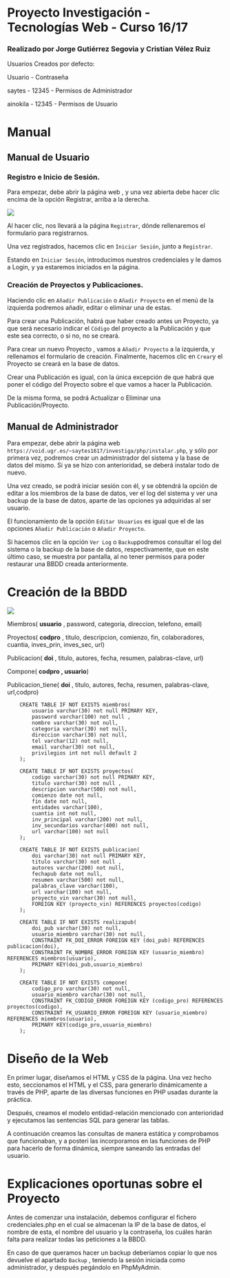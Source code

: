 # Proyecto Investigación - Tecnologías Web - Curso 16/17
### Realizado por Jorge Gutiérrez Segovia y Cristian Vélez Ruiz

Usuarios Creados por defecto:

Usuario - Contraseña

saytes - 12345 - Permisos de Administrador

ainokila - 12345 - Permisos de Usuario

# Manual
## Manual de Usuario

### Registro e Inicio de Sesión.
Para empezar, debe abrir la página web , y una vez abierta debe hacer clic encima de la opción Registrar, arriba a la derecha.

![](http://i68.tinypic.com/24qua9x.png)

Al hacer clic, nos llevará a la página `Registrar`, dónde rellenaremos el formulario para registrarnos.

Una vez registrados, hacemos clic en `Iniciar Sesión`, junto a `Registrar`.

Estando en `Iniciar Sesión`, introducimos nuestros credenciales y le damos a Login, y ya estaremos iniciados en la página.

### Creación de Proyectos y Publicaciones.

Haciendo clic en `Añadir Publicación` o `Añadir Proyecto` en el menú de la izquierda podremos añadir, editar o eliminar una de estas.

Para crear una Publicación, habrá que haber creado antes un Proyecto, ya que será necesario indicar el `Código` del proyecto a la Publicación y que este sea correcto, o si no, no se creará.

Para crear un nuevo Proyecto , vamos a `Añadir Proyecto` a la izquierda, y rellenamos el formulario de creación.
Finalmente, hacemos clic en `Crear`y el Proyecto se creará en la base de datos.

Crear una Publicación es igual, con la única excepción de que habrá que poner el código del Proyecto sobre el que vamos a hacer la Publicación.

De la misma forma, se podrá Actualizar o Eliminar una Publicación/Proyecto.

## Manual de Administrador
Para empezar, debe abrir la página web `https://void.ugr.es/~saytes1617/investiga/php/instalar.php`, y sólo por primera vez, podremos crear un administrador del sistema y la base de datos del mismo. Si ya se hizo con anterioridad, se deberá instalar todo de nuevo.

Una vez creado, se podrá iniciar sesión con él, y se obtendrá la  opción de editar a los miembros de la base de datos, ver el log del sistema y ver una backup de la base de datos, aparte de las opciones ya adquiridas al ser usuario.

El funcionamiento de la opción `Editar Usuarios` es igual que el de las opciones `Añadir Publicación` o `Añadir Proyecto`.

Si hacemos clic en la opción `Ver Log` o `Backup`podremos consultar el log del sistema o la backup de la base de datos, respectivamente, que en este último caso, se muestra por pantalla, al no tener permisos para poder restaurar una BBDD creada anteriormente.


# Creación de la BBDD

![](http://i66.tinypic.com/xoh3j7.jpg)

Miembros( __usuario__ , password, categoria, direccion, telefono, email)

Proyectos( __codpro__ , titulo, descripcion, comienzo, fin, colaboradores, cuantia, inves_prin, inves_sec, url)

Publicacion( __doi__ , titulo, autores, fecha, resumen, palabras-clave, url)

Compone( __codpro , usuario__)

Publicacion_tiene( __doi__ , titulo, autores, fecha, resumen, palabras-clave, url,codpro)

		CREATE TABLE IF NOT EXISTS miembros(
		    usuario varchar(30) not null PRIMARY KEY,
		    password varchar(100) not null ,
		    nombre varchar(30) not null,
		    categoria varchar(30) not null,
		    direccion varchar(30) not null,
		    tel varchar(12) not null,
		    email varchar(30) not null,
		    privilegios int not null default 2
		);

		CREATE TABLE IF NOT EXISTS proyectos(
		    codigo varchar(30) not null PRIMARY KEY,
		    titulo varchar(30) not null ,
		    descripcion varchar(500) not null,
		    comienzo date not null,
		    fin date not null,
		    entidades varchar(100),
		    cuantia int not null,
		    inv_principal varchar(200) not null,
		    inv_secundarios varchar(400) not null,
		    url varchar(100) not null
		);

		CREATE TABLE IF NOT EXISTS publicacion(
		    doi varchar(30) not null PRIMARY KEY,
		    titulo varchar(30) not null ,
		    autores varchar(200) not null,
		    fechapub date not null,
		    resumen varchar(500) not null,
		    palabras_clave varchar(100),
		    url varchar(100) not null,
		    proyecto_vin varchar(30) not null,
		    FOREIGN KEY (proyecto_vin) REFERENCES proyectos(codigo)
		);

		CREATE TABLE IF NOT EXISTS realizapub(
		    doi_pub varchar(30) not null,
		    usuario_miembro varchar(30) not null,
		    CONSTRAINT FK_DOI_ERROR FOREIGN KEY (doi_pub) REFERENCES publicacion(doi),
		    CONSTRAINT FK_NOMBRE_ERROR FOREIGN KEY (usuario_miembro) REFERENCES miembros(usuario),
		    PRIMARY KEY(doi_pub,usuario_miembro)
		);

		CREATE TABLE IF NOT EXISTS compone(
		    codigo_pro varchar(30) not null,
		    usuario_miembro varchar(30) not null,
		    CONSTRAINT FK_CODIGO_ERROR FOREIGN KEY (codigo_pro) REFERENCES proyectos(codigo),
		    CONSTRAINT FK_USUARIO_ERROR FOREIGN KEY (usuario_miembro) REFERENCES miembros(usuario),
		    PRIMARY KEY(codigo_pro,usuario_miembro)
		);

# Diseño de la Web

En primer lugar, diseñamos el HTML y CSS de la página. Una vez hecho esto, seccionamos el HTML y el CSS, para generarlo dinámicamente a través de PHP, aparte de las diversas funciones en PHP usadas durante la práctica.

Después, creamos el modelo entidad-relación mencionado con anterioridad y ejecutamos las sentencias SQL para generar las tablas.

A continuación creamos las consultas de manera estática y comprobamos que funcionaban, y a posteri las incorporamos en las funciones de PHP para hacerlo de forma dinámica, siempre saneando las entradas del usuario.


# Explicaciones oportunas sobre el Proyecto
Antes de comenzar una instalación, debemos configurar el fichero credenciales.php en el cual se almacenan la IP de la base de datos, el nombre de esta, el nombre del usuario y la contraseña, los cuáles harán falta para realizar todas las peticiones a la BBDD.

En caso de que queramos hacer un backup deberíamos copiar lo que nos devuelve el apartado `Backup` , teniendo la sesión iniciada como administrador, y después pegándolo en PhpMyAdmin.
